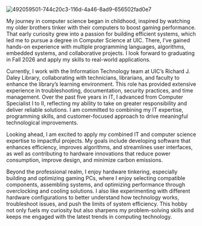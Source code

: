 ![492059501-744c20c3-116d-4a46-8ad9-656502fad0e7](https://github.com/user-attachments/assets/71a17a96-2c20-439c-825d-6294948772c6)

My journey in computer science began in childhood, inspired by watching my older brothers tinker with their computers to boost gaming performance. That early curiosity grew into a passion for building efficient systems, which led me to pursue a degree in Computer Science at UIC. There, I’ve gained hands-on experience with multiple programming languages, algorithms, embedded systems, and collaborative projects. I look forward to graduating in Fall 2026 and apply my skills to real-world applications.

Currently, I work with the Information Technology team at UIC’s Richard J. Daley Library, collaborating with technicians, librarians, and faculty to enhance the library’s learning environment. This role has provided extensive experience in troubleshooting, documentation, security practices, and time management. Over the past five years in IT, I advanced from Computer Specialist I to II, reflecting my ability to take on greater responsibility and deliver reliable solutions. I am committed to combining my IT expertise, programming skills, and customer-focused approach to drive meaningful technological improvements.

Looking ahead, I am excited to apply my combined IT and computer science expertise to impactful projects. My goals include developing software that enhances efficiency, improves algorithms, and streamlines user interfaces, as well as contributing to hardware innovations that reduce power consumption, improve design, and minimize carbon emissions.

Beyond the professional realm, I enjoy hardware tinkering, especially building and optimizing gaming PCs, where I enjoy selecting compatible components, assembling systems, and optimizing performance through overclocking and cooling solutions. I also like experimenting with different hardware configurations to better understand how technology works, troubleshoot issues, and push the limits of system efficiency. This hobby not only fuels my curiosity but also sharpens my problem-solving skills and keeps me engaged with the latest trends in computing technology.
